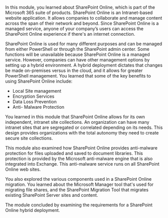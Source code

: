 In this module, you learned about SharePoint Online, which is part of the Microsoft 365 suite of products. SharePoint Online is an Intranet-based website application. It allows companies to collaborate and manage content across the span of their network and beyond. Since SharePoint Online is a managed service, anyone of your company’s users can access the SharePoint Online experience if there's an internet connection.

SharePoint Online is used for many different purposes and can be managed from either PowerShell or through the SharePoint admin center. Some functions will be unavailable because SharePoint Online is a managed service. However, companies can have other management options by setting up a hybrid environment. A hybrid deployment dictates that changes be made on-premises versus in the cloud, and it allows for greater PowerShell management. You learned that some of the key benefits to using SharePoint Online include:

 -  Local Site management
 -  Encryption Services
 -  Data Loss Prevention
 -  Anti- Malware Protection

You learned in this module that SharePoint Online allows for its own independent, intranet site collections. An organization can have many intranet sites that are segregated or correlated depending on its needs. This design provides organizations with the total autonomy they need to create secure site collections.

This module also examined how SharePoint Online provides anti-malware protection for files uploaded and saved to document libraries. This protection is provided by the Microsoft anti-malware engine that is also integrated into Exchange. This anti-malware service runs on all SharePoint Online web sites.

You also explored the various components used in a SharePoint Online migration. You learned about the Microsoft Manager tool that's used for migrating file shares, and the SharePoint Migration Tool that migrates existing SharePoint Server sites and content.

The module concluded by examining the requirements for a SharePoint Online hybrid deployment.

